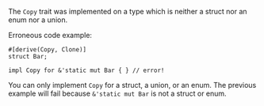 The `Copy` trait was implemented on a type which is neither a struct nor an
enum nor a union.

Erroneous code example:

```compile_fail,E0206
#[derive(Copy, Clone)]
struct Bar;

impl Copy for &'static mut Bar { } // error!
```

You can only implement `Copy` for a struct, a union, or an enum.
The previous example will fail because `&'static mut Bar`
is not a struct or enum.
